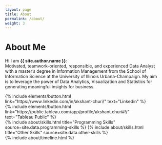 ```yaml
---
layout: page
title: About
permalink: /about/
weight: 3
---
```


# **About Me**

Hi I am **{{ site.author.name }}**:<br>
Motivated, teamwork-oriented, responsible, and experienced Data Analyst with a master’s degree in Information Management from the School of Information Science at the University of Illinois Urbana-Champaign. My aim is to leverage the power of Data Analytics, Visualization and Statistics for generating meaningful insights for business.

<div class="left">
{% include elements/button.html link="https://www.linkedin.com/in/akshant-churi/" text="Linkedin" %}
</div>

<div class="right">
{% include elements/button.html link="https://public.tableau.com/app/profile/akshant.churi#!/" text="Tableau Public" %}
</div>

<div class="row">
{% include about/skills.html title="Programming Skills" source=site.data.programming-skills %}
{% include about/skills.html title="Other Skills" source=site.data.other-skills %}
</div>

<div class="row">
{% include about/timeline.html %}
</div>
